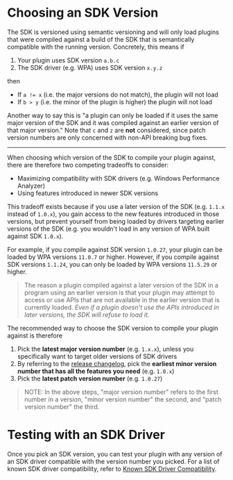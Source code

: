 # Choosing an SDK Version

The SDK is versioned using semantic versioning and will only load plugins that were compiled against a build of the SDK that is semantically compatible with the running version. Concretely, this means if

1. Your plugin uses SDK version `a.b.c`
2. The SDK driver (e.g. WPA) uses SDK version `x.y.z`

then

- If `a != x` (i.e. the major versions do not match), the plugin will not load
- If `b > y` (i.e. the minor of the plugin is higher) the plugin will not load

Another way to say this is "a plugin can only be loaded if it uses the same major version of the SDK and it was compiled against an earlier version of that major version." Note that `c` and `z` are **not** considered, since patch version numbers are only concerned with non-API breaking bug fixes.

---

When choosing which version of the SDK to compile your plugin against, there are therefore two competing tradeoffs to consider:

- Maximizing compatibility with SDK drivers (e.g. Windows Performance Analyzer)
- Using features introduced in newer SDK versions

This tradeoff exists because if you use a later version of the SDK (e.g. `1.1.x` instead of `1.0.x`), you gain access to the new features introduced in those versions, but prevent yourself from being loaded by drivers targeting earlier versions of the SDK (e.g. you wouldn't load in any version of WPA built against SDK `1.0.x`).

For example, if you compile against SDK version `1.0.27`, your plugin can be loaded by WPA versions `11.0.7` or higher. However, if you compile against SDK versions `1.1.24`, you can only be loaded by WPA versions `11.5.29` or higher.

> The reason a plugin compiled against a later version of the SDK in a program using an earlier version is that your plugin may attempt to access or use APIs that are not available in the earlier version that is currently loaded. *Even if a plugin doesn't use the APIs introduced in later versions, the SDK will refuse to load it.*

The recommended way to choose the SDK version to compile your plugin against is therefore
1. Pick the **latest major version number** (e.g. `1.x.x`), unless you specifically want to target older versions of SDK drivers
2. By referring to the [release changelog](https://github.com/microsoft/microsoft-performance-toolkit-sdk/releases), pick the **earliest minor version number that has all the features you need** (e.g. `1.0.x`)
3. Pick the **latest patch version number** (e.g. `1.0.27`)

> NOTE: In the above steps, "major version number" refers to the first number in a version, "minor version number" the second, and "patch version number" the third.

# Testing with an SDK Driver

Once you pick an SDK version, you can test your plugin with any version of an SDK driver compatible with the version number you picked. For a list of known SDK driver compatibility, refer to [Known SDK Driver Compatibility](../Known-SDK-Driver-Compatibility/README.md).
